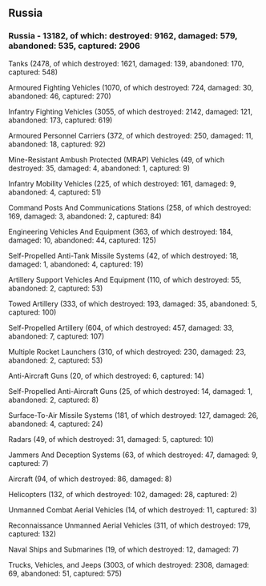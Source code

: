 
 
 ## Russia
 
 ### Russia - 13182, of which: destroyed: 9162, damaged: 579, abandoned: 535, captured: 2906

 

 

 Tanks (2478, of which destroyed: 1621, damaged: 139, abandoned: 170, captured: 548)

 Armoured Fighting Vehicles (1070, of which destroyed: 724, damaged: 30, abandoned: 46, captured: 270)

 Infantry Fighting Vehicles (3055, of which destroyed: 2142, damaged: 121, abandoned: 173, captured: 619)

 Armoured Personnel Carriers (372, of which destroyed: 250, damaged: 11, abandoned: 18, captured: 92)

 Mine-Resistant Ambush Protected (MRAP) Vehicles (49, of which destroyed: 35, damaged: 4, abandoned: 1, captured: 9)

 Infantry Mobility Vehicles (225, of which destroyed: 161, damaged: 9, abandoned: 4, captured: 51)

 Command Posts And Communications Stations (258, of which destroyed: 169, damaged: 3, abandoned: 2, captured: 84)

 Engineering Vehicles And Equipment (363, of which destroyed: 184, damaged: 10, abandoned: 44, captured: 125)

 Self-Propelled Anti-Tank Missile Systems (42, of which destroyed: 18, damaged: 1, abandoned: 4, captured: 19)

 Artillery Support Vehicles And Equipment (110, of which destroyed: 55, abandoned: 2, captured: 53)

 Towed Artillery (333, of which destroyed: 193, damaged: 35, abandoned: 5, captured: 100)

 Self-Propelled Artillery (604, of which destroyed: 457, damaged: 33, abandoned: 7, captured: 107)

 Multiple Rocket Launchers (310, of which destroyed: 230, damaged: 23, abandoned: 2, captured: 53)

 Anti-Aircraft Guns (20, of which destroyed: 6, captured: 14)

 Self-Propelled Anti-Aircraft Guns (25, of which destroyed: 14, damaged: 1, abandoned: 2, captured: 8)

 Surface-To-Air Missile Systems (181, of which destroyed: 127, damaged: 26, abandoned: 4, captured: 24)

 Radars (49, of which destroyed: 31, damaged: 5, captured: 10)

 Jammers And Deception Systems (63, of which destroyed: 47, damaged: 9, captured: 7)

 Aircraft (94, of which destroyed: 86, damaged: 8)

 Helicopters (132, of which destroyed: 102, damaged: 28, captured: 2)

 Unmanned Combat Aerial Vehicles (14, of which destroyed: 11, captured: 3)

 Reconnaissance Unmanned Aerial Vehicles (311, of which destroyed: 179, captured: 132)

 Naval Ships and Submarines (19, of which destroyed: 12, damaged: 7)

 Trucks, Vehicles, and Jeeps (3003, of which destroyed: 2308, damaged: 69, abandoned: 51, captured: 575)


